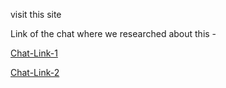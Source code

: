 visit this site


Link of the chat where we researched about this -

[Chat-Link-1](https://chat.deepseek.com/a/chat/s/df5f0ba1-b5f3-42be-b773-ff34f28b2a57)

[Chat-Link-2](https://chatgpt.com/c/679696f7-f46c-8007-a3ba-7b913d595998)

